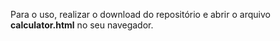 Para o uso, realizar o download do repositório e abrir o arquivo **calculator.html** no seu navegador.
